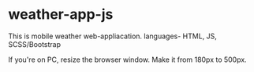 # weather-app-js

This is mobile weather web-appliacation.
languages- HTML, JS, SCSS/Bootstrap

If you're on PC, resize the browser window. Make it from 180px to 500px. 
